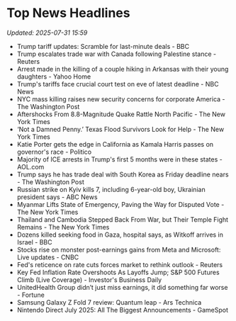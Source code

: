 # Top News Headlines

_Updated: 2025-07-31 15:59_

- Trump tariff updates: Scramble for last-minute deals - BBC
- Trump escalates trade war with Canada following Palestine stance - Reuters
- Arrest made in the killing of a couple hiking in Arkansas with their young daughters - Yahoo Home
- Trump's tariffs face crucial court test on eve of latest deadline - NBC News
- NYC mass killing raises new security concerns for corporate America - The Washington Post
- Aftershocks From 8.8-Magnitude Quake Rattle North Pacific - The New York Times
- ‘Not a Damned Penny.’ Texas Flood Survivors Look for Help - The New York Times
- Katie Porter gets the edge in California as Kamala Harris passes on governor's race - Politico
- Majority of ICE arrests in Trump's first 5 months were in these states - AOL.com
- Trump says he has trade deal with South Korea as Friday deadline nears - The Washington Post
- Russian strike on Kyiv kills 7, including 6-year-old boy, Ukrainian president says - ABC News
- Myanmar Lifts State of Emergency, Paving the Way for Disputed Vote - The New York Times
- Thailand and Cambodia Stepped Back From War, but Their Temple Fight Remains - The New York Times
- Dozens killed seeking food in Gaza, hospital says, as Witkoff arrives in Israel - BBC
- Stocks rise on monster post-earnings gains from Meta and Microsoft: Live updates - CNBC
- Fed's reticence on rate cuts forces market to rethink outlook - Reuters
- Key Fed Inflation Rate Overshoots As Layoffs Jump; S&P 500 Futures Climb (Live Coverage) - Investor's Business Daily
- UnitedHealth Group didn’t just miss earnings, it did something far worse - Fortune
- Samsung Galaxy Z Fold 7 review: Quantum leap - Ars Technica
- Nintendo Direct July 2025: All The Biggest Announcements - GameSpot